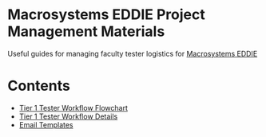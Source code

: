 # Macrosystems EDDIE Project Management Materials
Useful guides for managing faculty tester logistics for [Macrosystems EDDIE](https://serc.carleton.edu/eddie/macrosystems/index.html)

# Contents
* [Tier 1 Tester Workflow Flowchart](https://github.com/CareyLabVT/MacrosystemsEDDIE/blob/master/Project%20Management/docs/MacroEDDIE%20tester%20workflow.pdf)
* [Tier 1 Tester Workflow Details](https://github.com/CareyLabVT/MacrosystemsEDDIE/blob/master/Project%20Management/docs/Tier1_Workflow.md)
* [Email Templates](https://github.com/CareyLabVT/MacrosystemsEDDIE/blob/master/Project%20Management/docs/email_templates.md)
